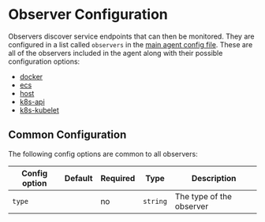 <!--- GENERATED BY gomplate from scripts/docs/observer-main.md.tmpl --->

# Observer Configuration

Observers discover service endpoints that can then be monitored.  They
are configured in a list called `observers` in the [main agent config
file](./config-schema.md). These are all of the observers included in the agent
along with their possible configuration options:

- [docker](./observers/docker.md)
- [ecs](./observers/ecs.md)
- [host](./observers/host.md)
- [k8s-api](./observers/k8s-api.md)
- [k8s-kubelet](./observers/k8s-kubelet.md)


## Common Configuration

The following config options are common to all observers:

| Config option | Default | Required | Type | Description |
| --- | --- | --- | --- | --- |
| `type` |  | no | `string` | The type of the observer |

